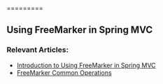 =========

## Using FreeMarker in Spring MVC


### Relevant Articles:
- [Introduction to Using FreeMarker in Spring MVC](http://www.baeldung.com/freemarker-in-spring-mvc-tutorial)
- [FreeMarker Common Operations](https://www.baeldung.com/freemarker-operations)
